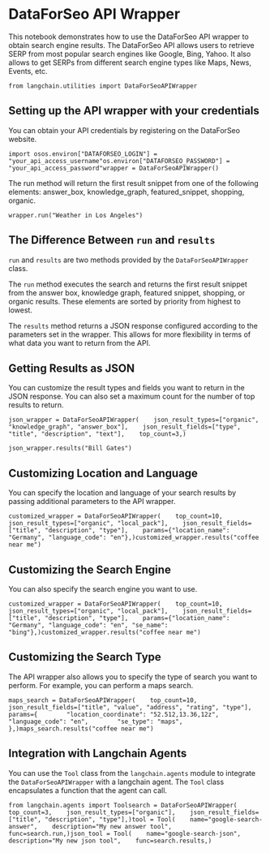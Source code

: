 DataForSeo API Wrapper
======================

This notebook demonstrates how to use the DataForSeo API wrapper to obtain search engine results. The DataForSeo API allows users to retrieve SERP from most popular search engines like Google, Bing, Yahoo. It also allows to get SERPs from different search engine types like Maps, News, Events, etc.

    from langchain.utilities import DataForSeoAPIWrapper

Setting up the API wrapper with your credentials[](#setting-up-the-api-wrapper-with-your-credentials "Direct link to Setting up the API wrapper with your credentials")
------------------------------------------------------------------------------------------------------------------------------------------------------------------------

You can obtain your API credentials by registering on the DataForSeo website.

    import osos.environ["DATAFORSEO_LOGIN"] = "your_api_access_username"os.environ["DATAFORSEO_PASSWORD"] = "your_api_access_password"wrapper = DataForSeoAPIWrapper()

The run method will return the first result snippet from one of the following elements: answer\_box, knowledge\_graph, featured\_snippet, shopping, organic.

    wrapper.run("Weather in Los Angeles")

The Difference Between `run` and `results`[](#the-difference-between-run-and-results "Direct link to the-difference-between-run-and-results")
----------------------------------------------------------------------------------------------------------------------------------------------

`run` and `results` are two methods provided by the `DataForSeoAPIWrapper` class.

The `run` method executes the search and returns the first result snippet from the answer box, knowledge graph, featured snippet, shopping, or organic results. These elements are sorted by priority from highest to lowest.

The `results` method returns a JSON response configured according to the parameters set in the wrapper. This allows for more flexibility in terms of what data you want to return from the API.

Getting Results as JSON[](#getting-results-as-json "Direct link to Getting Results as JSON")
---------------------------------------------------------------------------------------------

You can customize the result types and fields you want to return in the JSON response. You can also set a maximum count for the number of top results to return.

    json_wrapper = DataForSeoAPIWrapper(    json_result_types=["organic", "knowledge_graph", "answer_box"],    json_result_fields=["type", "title", "description", "text"],    top_count=3,)

    json_wrapper.results("Bill Gates")

Customizing Location and Language[](#customizing-location-and-language "Direct link to Customizing Location and Language")
---------------------------------------------------------------------------------------------------------------------------

You can specify the location and language of your search results by passing additional parameters to the API wrapper.

    customized_wrapper = DataForSeoAPIWrapper(    top_count=10,    json_result_types=["organic", "local_pack"],    json_result_fields=["title", "description", "type"],    params={"location_name": "Germany", "language_code": "en"},)customized_wrapper.results("coffee near me")

Customizing the Search Engine[](#customizing-the-search-engine "Direct link to Customizing the Search Engine")
---------------------------------------------------------------------------------------------------------------

You can also specify the search engine you want to use.

    customized_wrapper = DataForSeoAPIWrapper(    top_count=10,    json_result_types=["organic", "local_pack"],    json_result_fields=["title", "description", "type"],    params={"location_name": "Germany", "language_code": "en", "se_name": "bing"},)customized_wrapper.results("coffee near me")

Customizing the Search Type[](#customizing-the-search-type "Direct link to Customizing the Search Type")
---------------------------------------------------------------------------------------------------------

The API wrapper also allows you to specify the type of search you want to perform. For example, you can perform a maps search.

    maps_search = DataForSeoAPIWrapper(    top_count=10,    json_result_fields=["title", "value", "address", "rating", "type"],    params={        "location_coordinate": "52.512,13.36,12z",        "language_code": "en",        "se_type": "maps",    },)maps_search.results("coffee near me")

Integration with Langchain Agents[](#integration-with-langchain-agents "Direct link to Integration with Langchain Agents")
---------------------------------------------------------------------------------------------------------------------------

You can use the `Tool` class from the `langchain.agents` module to integrate the `DataForSeoAPIWrapper` with a langchain agent. The `Tool` class encapsulates a function that the agent can call.

    from langchain.agents import Toolsearch = DataForSeoAPIWrapper(    top_count=3,    json_result_types=["organic"],    json_result_fields=["title", "description", "type"],)tool = Tool(    name="google-search-answer",    description="My new answer tool",    func=search.run,)json_tool = Tool(    name="google-search-json",    description="My new json tool",    func=search.results,)